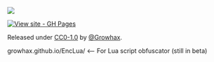 ![](https://komarev.com/ghpvc/?username=GrowHax&style=flat-square)

[![View site - GH Pages](https://img.shields.io/badge/View_site-GH_Pages-2ea44f?style=for-the-badge)](https://growhax.github.io/)

Released under [CC0-1.0](/LICENSE) by [@Growhax]([[https://github.com/Growhax](https://github.com/GrowHax/GrowPai/blob/main/LICENSE)](https://github.com/GrowHax)).


growhax.github.io/EncLua/ <-- For Lua script obfuscator (still in beta)

